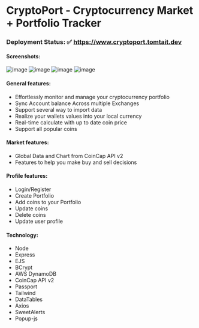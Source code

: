 # CryptoPort - Cryptocurrency Market + Portfolio Tracker
### Deployment Status: :white_check_mark: https://www.cryptoport.tomtait.dev
#### Screenshots:
![image](https://github.com/user-attachments/assets/b5488502-d1dd-4623-84ee-387e1c7b4ff0)
![image](https://github.com/user-attachments/assets/f0748480-b1de-4eb2-9b24-066f30ae23e8)
![image](https://github.com/user-attachments/assets/a2f4d5dd-63b4-43c0-8eb1-284db602af8b)
![image](https://github.com/user-attachments/assets/b51d0d3c-d3f4-469c-a7d0-2888717826ae)

#### General features:
- Effortlessly monitor and manage your cryptocurrency portfolio
- Sync Account balance Across multiple Exchanges
- Support several way to import data
- Realize your wallets values into your local currency
- Real-time calculate with up to date coin price
- Support all popular coins


#### Market features:
- Global Data and Chart from CoinCap API v2
- Features to help you make buy and sell decisions


#### Profile features:
- Login/Register
- Create Portfolio
- Add coins to your Portfolio
- Update coins
- Delete coins
- Update user profile


#### Technology:
- Node
- Express
- EJS
- BCrypt
- AWS DynamoDB
- CoinCap API v2
- Passport
- Tailwind
- DataTables
- Axios
- SweetAlerts
- Popup-js
